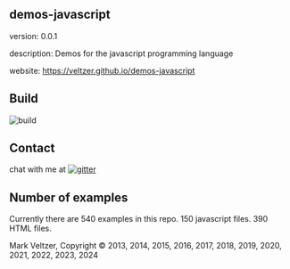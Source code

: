 ## demos-javascript

version: 0.0.1

description: Demos for the javascript programming language

website: https://veltzer.github.io/demos-javascript

## Build

![build](https://github.com/veltzer/demos-javascript/workflows/build/badge.svg)


## Contact

chat with me at [![gitter](https://badges.gitter.im/Join%20Chat.svg)](https://gitter.im/veltzer/mark.veltzer)

## Number of examples

Currently there are 540 examples in this repo.
150 javascript files.
390 HTML files.

Mark Veltzer, Copyright © 2013, 2014, 2015, 2016, 2017, 2018, 2019, 2020, 2021, 2022, 2023, 2024
